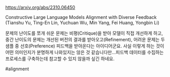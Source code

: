 https://arxiv.org/abs/2310.06450

Constructive Large Language Models Alignment with Diverse Feedback (Tianshu Yu, Ting-En Lin, Yuchuan Wu, Min Yang, Fei Huang, Yongbin Li)

문제의 난이도를 쪼개 쉬운 문제는 비평(Critique)을 받아 모델이 직접 개선하게 하고, 중간 난이도의 문제는 개선된 버전의 결과를 받아오고(Refinement), 어려운 문제는 두 샘플 중 선호(Preference) 피드백을 받아온다는 아이디어군요. 사실 이렇게 하는 것이 어떤 의미인지가 분명하게 나와있지는 않은 것 같습니다만...피드백 데이터를 수집하는 프로세스를 구축하는데 참고할 수 있지 않을까 싶긴 하네요.

#alignment 